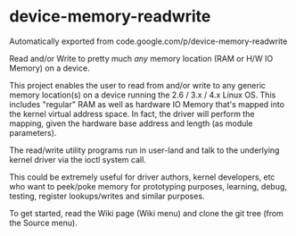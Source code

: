 # device-memory-readwrite
Automatically exported from code.google.com/p/device-memory-readwrite

Read and/or Write to pretty much _any_ memory location (RAM or H/W IO Memory) on a device.

This project enables the user to read from and/or write to any generic memory location(s) on a 
device running the 2.6 / 3.x / 4.x Linux OS. This includes "regular" RAM as well as hardware IO Memory 
that's mapped into the kernel virtual address space. 
In fact, the driver will perform the mapping, given the hardware base address and length 
(as module parameters).

The read/write utility programs run in user-land and talk to the underlying kernel driver via the 
ioctl system call.

This could be extremely useful for driver authors, kernel developers, etc who want to peek/poke memory 
for prototyping purposes, learning, debug, testing, register lookups/writes and similar purposes.

To get started, read the Wiki page (Wiki menu) and clone the git tree (from the Source menu).
